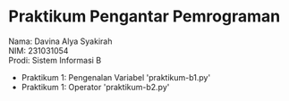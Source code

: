 # Praktikum Pengantar Pemrograman

<div> Nama: Davina Alya Syakirah </div>
<div> NIM: 231031054 </div>
<div> Prodi: Sistem Informasi B </div>

* Praktikum 1: Pengenalan Variabel 'praktikum-b1.py'
* Praktikum 1: Operator 'praktikum-b2.py'
